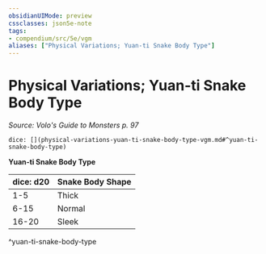 ```yaml
---
obsidianUIMode: preview
cssclasses: json5e-note
tags:
- compendium/src/5e/vgm
aliases: ["Physical Variations; Yuan-ti Snake Body Type"]
---
```

# Physical Variations; Yuan-ti Snake Body Type
*Source: Volo's Guide to Monsters p. 97* 

`dice: [](physical-variations-yuan-ti-snake-body-type-vgm.md#^yuan-ti-snake-body-type)`

**Yuan-ti Snake Body Type**

| dice: d20 | Snake Body Shape |
|-----------|------------------|
| 1-5 | Thick |
| 6-15 | Normal |
| 16-20 | Sleek |
^yuan-ti-snake-body-type